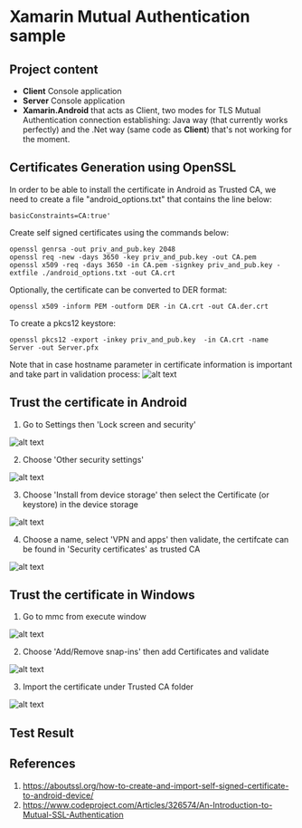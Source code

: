 # Xamarin Mutual Authentication sample
## Project content
- **Client** Console application 
- **Server** Console application
- **Xamarin.Android** that acts as Client, two modes for TLS Mutual Authentication connection establishing: Java way (that currently works perfectly) and the .Net way (same code as **Client**) that's not working for the moment.
## Certificates Generation using OpenSSL
In order to be able to install the certificate in Android as Trusted CA, we need to create a file "android_options.txt" that contains the line below:
```
basicConstraints=CA:true'
```
Create self signed certificates using the commands below:
```
openssl genrsa -out priv_and_pub.key 2048
openssl req -new -days 3650 -key priv_and_pub.key -out CA.pem
openssl x509 -req -days 3650 -in CA.pem -signkey priv_and_pub.key -extfile ./android_options.txt -out CA.crt
```
Optionally, the certificate can be converted to DER format:
```
openssl x509 -inform PEM -outform DER -in CA.crt -out CA.der.crt
```
To create a pkcs12 keystore:
```
openssl pkcs12 -export -inkey priv_and_pub.key  -in CA.crt -name Server -out Server.pfx
```
Note that in case hostname parameter in certificate information is important and take part in validation process:
![alt text](Screenshots/specify_hostname.png)
## Trust the certificate in Android
1. Go to Settings then 'Lock screen and security'

![alt text](Screenshots/android_install_1.png)

2. Choose 'Other security settings'

![alt text](Screenshots/android_install_2.png)

3. Choose 'Install from device storage' then select the Certificate (or keystore) in the device storage

![alt text](Screenshots/android_install_3.png)

4. Choose a name, select 'VPN and apps' then validate, the certifcate can be found in 'Security certificates' as trusted CA

![alt text](Screenshots/android_install_4.png)

## Trust the certificate in Windows
1. Go to mmc from execute window

![alt text](Screenshots/start_mmc.PNG)

2. Choose 'Add/Remove snap-ins' then add Certificates and validate

![alt text](Screenshots/add_remove_snapins.PNG)

3. Import the certificate under Trusted CA folder

![alt text](Screenshots/certs_import.PNG)

## Test Result

## References
1. https://aboutssl.org/how-to-create-and-import-self-signed-certificate-to-android-device/
2. https://www.codeproject.com/Articles/326574/An-Introduction-to-Mutual-SSL-Authentication
